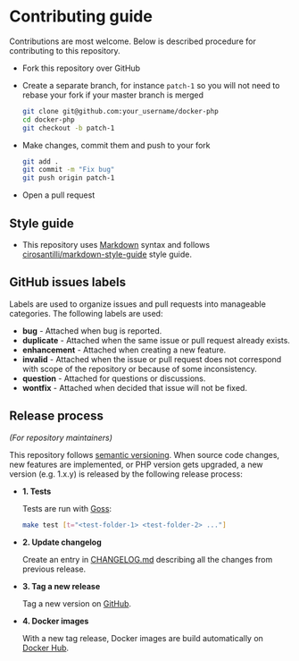 # Contributing guide

Contributions are most welcome. Below is described procedure for contributing to
this repository.

* Fork this repository over GitHub
* Create a separate branch, for instance `patch-1` so you will not need to rebase
  your fork if your master branch is merged

  ```bash
  git clone git@github.com:your_username/docker-php
  cd docker-php
  git checkout -b patch-1
  ```
* Make changes, commit them and push to your fork

  ```bash
  git add .
  git commit -m "Fix bug"
  git push origin patch-1
  ```
* Open a pull request

## Style guide

* This repository uses [Markdown](https://daringfireball.net/projects/markdown/)
  syntax and follows
  [cirosantilli/markdown-style-guide](http://www.cirosantilli.com/markdown-style-guide/)
  style guide.

## GitHub issues labels

Labels are used to organize issues and pull requests into manageable categories.
The following labels are used:

* **bug** - Attached when bug is reported.
* **duplicate** - Attached when the same issue or pull request already exists.
* **enhancement** - Attached when creating a new feature.
* **invalid** - Attached when the issue or pull request does not correspond with
  scope of the repository or because of some inconsistency.
* **question** - Attached for questions or discussions.
* **wontfix** - Attached when decided that issue will not be fixed.

## Release process

*(For repository maintainers)*

This repository follows [semantic versioning](http://semver.org/). When source
code changes, new features are implemented, or PHP version gets upgraded, a new
version (e.g. 1.x.y) is released by the following release process:

* **1. Tests**

  Tests are run with [Goss](https://github.com/aelsabbahy/goss):

  ```bash
  make test [t="<test-folder-1> <test-folder-2> ..."]
  ```

* **2. Update changelog**

  Create an entry in [CHANGELOG.md](/CHANGELOG.md) describing all the changes from
  previous release.

* **3. Tag a new release**

  Tag a new version on [GitHub](https://github.com/phpearth/docker-php/releases).

* **4. Docker images**

  With a new tag release, Docker images are build automatically on
  [Docker Hub](https://hub.docker.com/r/phpearth/php/).
